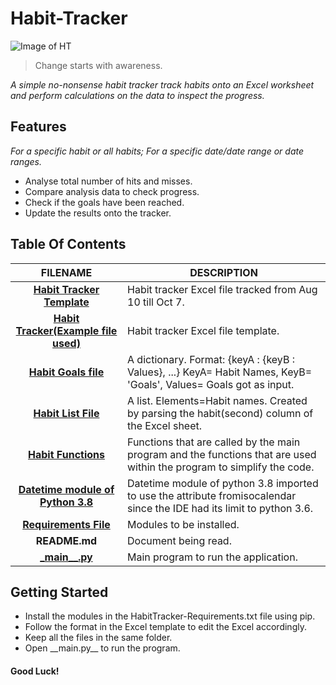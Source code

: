 # **Habit-Tracker**

![Image of HT](https://media.giphy.com/media/Zr9FfobRExF6FuRsJr/giphy.gif)

> Change starts with awareness.
  
   _A simple no-nonsense habit tracker track habits onto an Excel worksheet and perform calculations on the data to inspect the progress._

## Features
 _For a specific habit or all habits; For a specific date/date range or date ranges._
  * Analyse total number of hits and misses.
  * Compare analysis data to check progress.
  * Check if the goals have been reached.
  * Update the results onto the tracker.
  
## Table Of Contents
 FILENAME | DESCRIPTION 
  :---:|--- 
[__Habit Tracker Template__](Excel__Files/Habit%20Tracker-10_7.xlsx)| Habit tracker Excel file tracked from Aug 10 till Oct 7.
[__Habit Tracker\(Example file used\)__](Excel__Files/Habit%20Tracker-Template.xlsx)| Habit tracker Excel file template.
[__Habit Goals file__](Modules/HabitGoalsFile.py)| A dictionary. Format: {keyA : {keyB : Values}, ...} KeyA= Habit Names, KeyB= 'Goals', Values= Goals got as input.    
[__Habit List File__](Modules/HabitListFile.py)| A list. Elements=Habit names. Created by parsing the habit(second) column of the Excel sheet. 
[__Habit Functions__](Modules/HabitTrackerFunctions.py)| Functions that are called by the main program and the functions that are used within the program to simplify the code.
[__Datetime module of Python 3.8__](Datetime38.py)| Datetime module of python 3.8 imported to use the attribute fromisocalendar since the IDE had its limit to python 3.6.
[__Requirements File__](Requirements%20File/HabitTracker-Requirements.txt)| Modules to be installed.
 __README.md__ | Document being read.
[ \___main\_\_.py__](__main__.py)| Main program to run the application.

## Getting Started
* Install the modules in the HabitTracker-Requirements.txt file using pip.
* Follow the format in the Excel template to edit the Excel accordingly.
* Keep all the files in the same folder. 
* Open \_\_main.py\_\_ to run the program. 

#### Good Luck!
